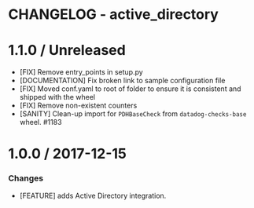 # CHANGELOG - active_directory

1.1.0 / Unreleased
==================
* [FIX] Remove entry_points in setup.py
* [DOCUMENTATION] Fix broken link to sample configuration file
* [FIX] Moved conf.yaml to root of folder to ensure it is consistent and shipped with the wheel
* [FIX] Remove non-existent counters
* [SANITY] Clean-up import for `PDHBaseCheck` from `datadog-checks-base` wheel. #1183

1.0.0 / 2017-12-15
==================

### Changes

* [FEATURE] adds Active Directory integration.
